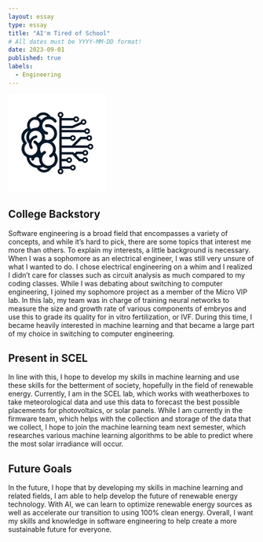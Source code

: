 ```yaml
---
layout: essay
type: essay
title: "AI'm Tired of School"
# All dates must be YYYY-MM-DD format!
date: 2023-09-01
published: true
labels:
  - Engineering
---
```


<img width="200px" class="rounded float-start pe-4" src="../img/machinelearning.png">

## College Backstory

Software engineering is a broad field that encompasses a variety of concepts, and while it’s hard to pick, there are some topics that interest me more than others. To explain my interests, a little background is necessary. When I was a sophomore as an electrical engineer, I was still very unsure of what I wanted to do. I chose electrical engineering on a whim and I realized I didn’t care for classes such as circuit analysis as much compared to my coding classes. While I was debating about switching to computer engineering, I joined my sophomore project as a member of the Micro VIP lab. In this lab, my team was in charge of training neural networks to measure the size and growth rate of various components of embryos and use this to grade its quality for in vitro fertilization, or IVF. During this time, I became heavily interested in machine learning and that became a large part of my choice in switching to computer engineering. 

## Present in SCEL

In line with this, I hope to develop my skills in machine learning and use these skills for the betterment of society, hopefully in the field of renewable energy. Currently, I am in the SCEL lab, which works with weatherboxes to take meteorological data and use this data to forecast the best possible placements for photovoltaics, or solar panels. While I am currently in the firmware team, which helps with the collection and storage of the data that we collect, I hope to join the machine learning team next semester, which researches various machine learning algorithms to be able to predict where the most solar irradiance will occur.

## Future Goals

In the future, I hope that by developing my skills in machine learning and related fields, I am able to help develop the future of renewable energy technology. With AI, we can learn to optimize renewable energy sources as well as accelerate our transition to using 100% clean energy. Overall, I want my skills and knowledge in software engineering to help create a more sustainable future for everyone.

